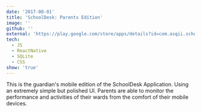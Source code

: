 ```yaml
---
date: '2017-08-01'
title: 'SchoolDesk: Parents Edition'
image: ''
github: ''
external: 'https://play.google.com/store/apps/details?id=com.asqii.schooldeskGuardian'
tech:
  - JS
  - ReactNative
  - SQLite
  - CSS
show: 'true'
---
```


This is the guardian's mobile edition of the SchoolDesk Application.
Using an extremely simple but polished UI. Parents are able to monitor the performance and activities of their wards from the comfort of their mobile devices.
